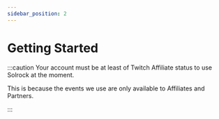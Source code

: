 ```yaml
---
sidebar_position: 2
---
```


# Getting Started

:::caution Your account must be at least of Twitch Affiliate status to use Solrock at the moment.

This is because the events we use are only available to Affiliates and Partners.

:::
